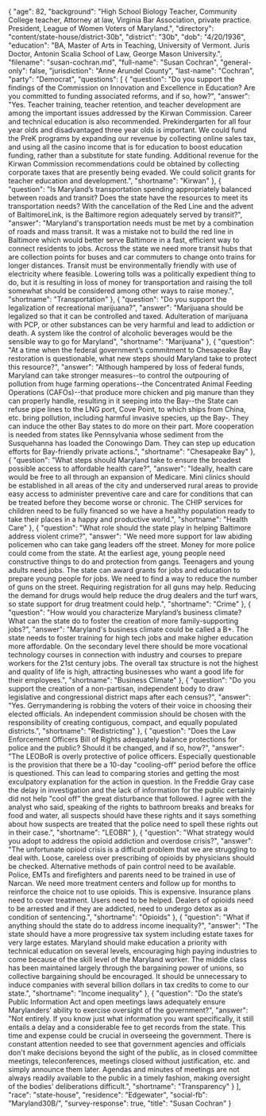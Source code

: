 {
  "age": 82,
  "background": "High School Biology Teacher, Community College teacher, Attorney at law, Virginia Bar Association, private practice. President, League of Women Voters of Maryland.",
  "directory": "content/state-house/district-30b",
  "district": "30b",
  "dob": "4/20/1936",
  "education": "BA, Master of Arts in Teaching, University of Vermont.  Juris Doctor, Antonin Scalia School of Law, George Mason University.",
  "filename": "susan-cochran.md",
  "full-name": "Susan Cochran",
  "general-only": false,
  "jurisdiction": "Anne Arundel County",
  "last-name": "Cochran",
  "party": "Democrat",
  "questions": [
    {
      "question": "Do you support the findings of the Commission on Innovation and Excellence in Education? Are you committed to funding associated reforms, and if so, how?",
      "answer": "Yes.  Teacher training, teacher retention, and teacher development are among the important issues addressed by the Kirwan Commission.  Career and technical education is also recommended.  Prekindergarten for all four year olds and disadvantaged three year olds is important.  We could fund the PreK programs by expanding our revenue by collecting online sales tax, and using all the casino income that is for education to boost education funding, rather than a substitute for state funding.  Additional revenue for the Kirwan Commission recommendations could be obtained by collecting corporate taxes that are presently being evaded.  We could solicit grants for teacher education and development.",
      "shortname": "Kirwan"
    },
    {
      "question": "Is Maryland’s transportation spending appropriately balanced between roads and transit? Does the state have the resources to meet its transportation needs? With the cancellation of the Red Line and the advent of BaltimoreLink, is the Baltimore region adequately served by transit?",
      "answer": "Maryland's transportation needs must be met by a combination of roads and mass transit.  It was a mistake not to build the red line in Baltimore which would better serve Baltimore in a fast, efficient way to connect residents to jobs. Across the state we need more transit hubs that are collection points for buses and car commuters to change onto trains for longer distances.  Transit must be environmentally friendly with use of electricity where feasible.  Lowering tolls was a politically expedient thing to do, but it is resulting in loss of money for transportation and raising the toll somewhat should be considered among other ways to raise money.",
      "shortname": "Transportation"
    },
    {
      "question": "Do you support the legalization of recreational marijuana?",
      "answer": "Marijuana should be legalized so that it can be controlled and taxed.  Adulteration of marijuana with PCP, or other substances can be very harmful and lead to addiction or death. A system like the control of alcoholic beverages would be the sensible way to go for Maryland",
      "shortname": "Marijuana"
    },
    {
      "question": "At a time when the federal government’s commitment to Chesapeake Bay restoration is questionable, what new steps should Maryland take to protect this resource?",
      "answer": "Although hampered by loss of federal funds, Maryland can take stronger measures--to control the outpouring of pollution from huge farming operations--the Concentrated Animal Feeding Operations (CAFOs)--that produce more chicken and pig manure than they can properly handle, resulting in it seeping into the Bay--the State can refuse pipe lines to the LNG port, Cove Point, to which ships from China, etc. bring pollution, including harmful invasive species, up the Bay-. They can induce the other Bay states to do more on their part.  More cooperation is needed from states like Pennsylvania whose sediment from the Susquehanna has loaded the Conowingo Dam.   They can step up education efforts for Bay-friendly private actions.",
      "shortname": "Chesapeake Bay"
    },
    {
      "question": "What steps should Maryland take to ensure the broadest possible access to affordable health care?",
      "answer": "Ideally, health care would be free to all through an expansion of Medicare.  Mini clinics should be established in all areas of the city and underserved rural areas to provide easy access to administer preventive care and care for conditions that can be treated before they become worse or chronic.  The CHIP services for children need to be fully financed so we have a healthy population ready to take their places in a happy and productive world.",
      "shortname": "Health Care"
    },
    {
      "question": "What role should the state play in helping Baltimore address violent crime?",
      "answer": "We need more support for law abiding policemen who can take gang leaders off the street.  Money for more police could come from the state.   At the earliest age, young people need constructive things to do and protection from gangs.  Teenagers and young adults need jobs.  The state can award grants for jobs and education to prepare young people for jobs.   We need to find a way to reduce the number of guns on the street.  Requiring registration for all guns  may help.  Reducing the demand for drugs would help reduce the drug dealers and the turf wars, so state support for drug treatment could help.",
      "shortname": "Crime"
    },
    {
      "question": "How would you characterize Maryland’s business climate? What can the state do to foster the creation of more family-supporting jobs?",
      "answer": "Maryland's business climate could be called a B+.  The state needs to foster training for high tech jobs and make higher education more affordable.  On the secondary level there should be more vocational technology courses in connection with industry and courses to prepare workers for the 21st century jobs.   The overall tax structure is not the highest and quality of life is high, attracting businesses who want a good life for their employees.",
      "shortname": "Business Climate"
    },
    {
      "question": "Do you support the creation of a non-partisan, independent body to draw legislative and congressional district maps after each census?",
      "answer": "Yes.  Gerrymandering is robbing the voters of their voice in choosing their elected officials.  An independent commission should be chosen with the responsibility of creating contiguous, compact, and equally populated districts.",
      "shortname": "Redistricting"
    },
    {
      "question": "Does the Law Enforcement Officers Bill of Rights adequately balance protections for police and the public? Should it be changed, and if so, how?",
      "answer": "The LEOBoR is overly protective of police officers. Especially questionable is the provision that there be a 10-day \"cooling-off\" period before the office is questioned.  This can lead to comparing stories and getting the most exculpatory explanation for the action in question.  In the Freddie Gray case the delay in investigation and the lack of information for the public certainly did not help \"cool off\" the great disturbance that followed. I agree with the analyst who said, speaking of the rights to bathroom breaks and breaks for food and water, all suspects should have these rights and it says something about how suspects are treated that the police need to spell these rights out in their case.",
      "shortname": "LEOBR"
    },
    {
      "question": "What strategy would you adopt to address the opioid addiction and overdose crisis?",
      "answer": "The unfortunate opioid crisis is a difficult problem that we are struggling to deal with.  Loose, careless over prescribing of opioids by physicians should be checked.  Alternative methods of pain control need to be available.  Police, EMTs and firefighters and parents need to be trained in use of Narcan. We need more treatment centers and follow up for months to reinforce the choice not to use opioids. This is expensive.  Insurance plans need to cover treatment.  Users need to be helped.  Dealers of opioids need to be arrested and if they are addicted, need to undergo detox as a condition of sentencing.",
      "shortname": "Opioids"
    },
    {
      "question": "What if anything should the state do to address income inequality?",
      "answer": "The state should have a more progressive tax system including estate taxes for very large estates. Maryland should make education a priority with technical education on several levels, encouraging high paying industries to come because of the skill level of the Maryland worker.  The middle class has been maintained largely through the bargaining power of unions, so collective bargaining should be encouraged.  It should be unnecessary to induce companies  with several billion dollars in tax credits to come to our state.",
      "shortname": "Income inequality"
    },
    {
      "question": "Do the state’s Public Information Act and open meetings laws adequately ensure Marylanders’ ability to exercise oversight of the government?",
      "answer": "Not entirely.  If you know just what information you want specifically, it still entails a delay and a considerable fee to get records from the state.  This time and expense could be crucial in overseeing the government.  There is constant attention needed to see that government agencies and officials don't make decisions beyond the sight of the public, as in closed committee meetings, teleconferences, meetings closed without justification, etc. and simply announce them later.  Agendas and minutes of meetings are not always  readily available to the public in a timely fashion, making oversight of the bodies' deliberations difficult.",
      "shortname": "Transparency"
    }
  ],
  "race": "state-house",
  "residence": "Edgewater",
  "social-fb": "Maryland30B/",
  "survey-response": true,
  "title": "Susan Cochran"
}
